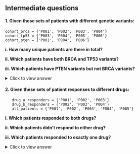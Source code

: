 ## Intermediate questions

#### 1. Given these sets of patients with different genetic variants:

```
cohort_brca = {'P001', 'P002', 'P003', 'P004'}
cohort_tp53 = {'P003', 'P004', 'P005', 'P006'}
cohort_pten = {'P001', 'P004', 'P006'}
```

**i. How many unique patients are there in total?**

**ii. Which patients have both BRCA and TP53 variants?**

**iii. Which patients have PTEN variants but not BRCA variants?**



   <details>
   <summary>Click to view answer</summary>
     
   ```
    i. total_patients = cohort_brca | cohort_tp53 | cohort_pten
       print(len(total_patients))

    ii. brca_tp53_patients = cohort_brca & cohort_tp53
        print(brca_tp53_patients)

    iii. pten_not_brca = cohort_pten - cohort_brca
         print(pten_not_brca)
   ```

   </details>

#### 2. Given these sets of patient responses to different drugs:

```
   drug_a_responders = {'P001', 'P002', 'P003'}
   drug_b_responders = {'P002', 'P003', 'P004'}
   all_patients = {'P001', 'P002', 'P003', 'P004', 'P005'}
```

**i. Which patients responded to both drugs?**
   
**ii. Which patients didn't respond to either drug?**
   
**iii. Which patients responded to exactly one drug?**

   
   <details>
   <summary>Click to view answer</summary>
     
   ```
    i. dual_responders = drug_a_responders & drug_b_responders
       print(dual_responders)

    ii. non_responders = all_patients - (drug_a_responders | drug_b_responders)
        print(non_responders)

    iii. single_drug_responders = (drug_a_responders ^ drug_b_responders)
         print(single_drug_responders)
   ```

   </details>

